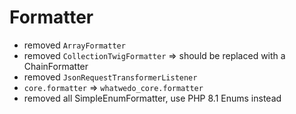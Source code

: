 # Formatter
- removed `ArrayFormatter`
- removed `CollectionTwigFormatter` => should be replaced with a ChainFormatter
- removed `JsonRequestTransformerListener`
- `core.formatter` => `whatwedo_core.formatter`
- removed all SimpleEnumFormatter, use PHP 8.1 Enums instead
